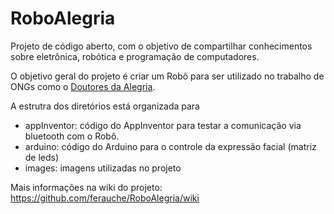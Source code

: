 # RoboAlegria
Projeto de código aberto, com o objetivo de compartilhar conhecimentos sobre eletrônica, robótica e programação de computadores.

O objetivo geral do projeto é criar um Robô para ser utilizado no trabalho de ONGs como o [Doutores da Alegria](https://www.doutoresdaalegria.org.br/).

A estrutra dos diretórios está organizada para
- appInventor: código do AppInventor para testar a comunicação via bluetooth com o Robô.
- arduino: código do Arduino para o controle da expressão facial (matriz de leds)
- images: imagens utilizadas no projeto

Mais informações na wiki do projeto: https://github.com/ferauche/RoboAlegria/wiki
